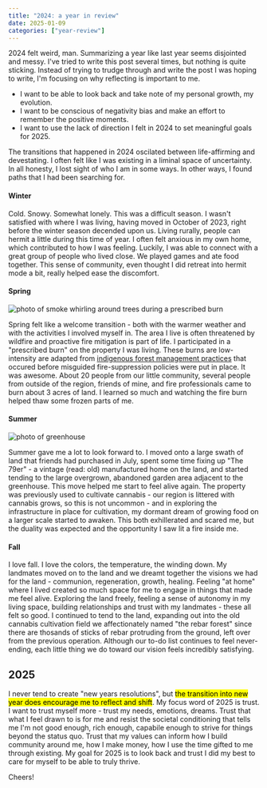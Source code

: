 ```yaml
---
title: "2024: a year in review"
date: 2025-01-09
categories: ["year-review"]
---
```

2024 felt weird, man. Summarizing a year like last year seems disjointed and messy. I've tried to write this post several times, but nothing is quite sticking. Instead of trying to trudge through and write the post I was hoping to write, I'm focusing on why reflecting is important to me. 

- I want to be able to look back and take note of my personal growth, my evolution.
- I want to be conscious of negativity bias and make an effort to remember the positive moments.
- I want to use the lack of direction I felt in 2024 to set meaningful goals for 2025.

The transitions that happened in 2024 oscilated between life-affirming and devestating. I often felt like I was existing in a liminal space of uncertainty. In all honesty, I lost sight of who I am in some ways. In other ways, I found paths that I had been searching for.

#### Winter

Cold. Snowy. Somewhat lonely. This was a difficult season. I wasn't satisfied with where I was living, having moved in October of 2023, right before the winter season decended upon us. Living rurally, people can hermit a little during this time of year. I often felt anxious in my own home, which contributed to how I was feeling. Luckily, I was able to connect with a great group of people who lived close. We played games and ate food together. This sense of community, even thought I did retreat into hermit mode a bit, really helped ease the discomfort.

#### Spring

<img src="/_assets/img/prescribedburnsouthernoregon.jpg" alt="photo of smoke whirling around trees during a prescribed burn">

Spring felt like a welcome transition - both with the warmer weather and with the activities I involved myself in. The area I live is often threatened by wildfire and proactive fire mitigation is part of life. I participated in a "prescribed burn" on the property I was living. These burns are low-intensity are adapted from [indigenous forest management practices](https://news.berkeley.edu/2022/03/14/how-indigenous-burning-shaped-the-klamaths-forests-for-a-millennia/) that occured before misguided fire-suppression policies were put in place. It was awesome. About 20 people from our little community, several people from outside of the region, friends of mine, and fire professionals came to burn about 3 acres of land. I learned so much and watching the fire burn helped thaw some frozen parts of me.

#### Summer

<img src="/_assets/img/2024su_greenhouse.jpg" alt="photo of greenhouse">

Summer gave me a lot to look forward to. I moved onto a large swath of land that friends had purchased in July, spent some time fixing up "The 79er" - a vintage (read: old) manufactured home on the land, and started tending to the large overgrown, abandoned garden area adjacent to the greenhouse. This move helped me start to feel alive again. The property was previously used to cultivate cannabis - our region is littered with cannabis grows, so this is not uncommon - and in exploring the infrastructure in place for cultivation, my dormant dream of growing food on a larger scale started to awaken. This both exhillerated and scared me, but the duality was expected and the opportunity I saw lit a fire inside me.

#### Fall

I love fall. I love the colors, the temperature, the winding down. My landmates moved on to the land and we dreamt together the visions we had for the land - communion, regeneration, growth, healing. Feeling "at home" where I lived created so much space for me to engage in things that made me feel alive. Exploring the land freely, feeling a sense of autonomy in my living space, building relationships and trust with my landmates - these all felt so good. I continued to tend to the land, expanding out into the old cannabis cultivation field we affectionately named "the rebar forest" since there are thosands of sticks of rebar protruding from the ground, left over from the previous operation. Although our to-do list continues to feel never-ending, each little thing we do toward our vision feels incredibly satisfying.

## 2025

I never tend to create "new years resolutions", but <mark>the transition into new year does encourage me to reflect and shift</mark>. My focus word of 2025 is trust. I want to trust myself more - trust my needs, emotions, dreams. Trust that what I feel drawn to is for me and resist the societal conditioning that tells me I'm not good enough, rich enough, capabile enough to strive for things beyond the status quo. Trust that my values can inform how I build community around me, how I make money, how I use the time gifted to me through existing. My goal for 2025 is to look back and trust I did my best to care for myself to be able to truly thrive.

Cheers!